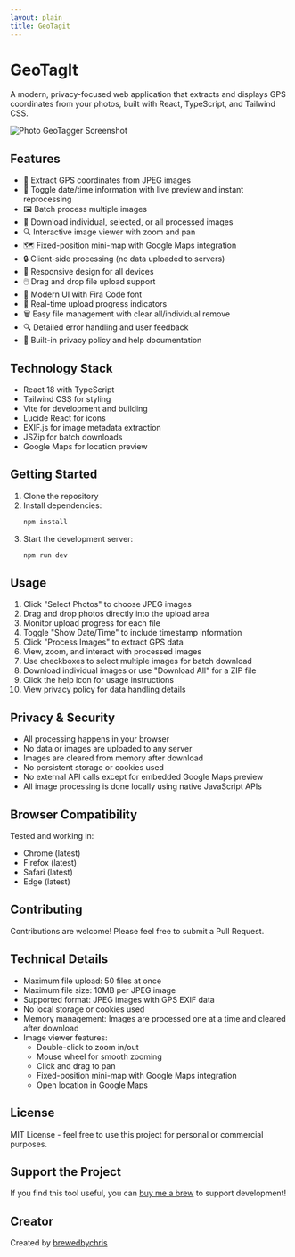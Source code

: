 ```yaml
---
layout: plain
title: GeoTagit
---
```


# GeoTagIt

A modern, privacy-focused web application that extracts and displays GPS coordinates from your photos, built with React, TypeScript, and Tailwind CSS.

![Photo GeoTagger Screenshot](https://images.pexels.com/photos/1051075/pexels-photo-1051075.jpeg?auto=compress&cs=tinysrgb&w=1260&h=750&dpr=2)

## Features

- 📍 Extract GPS coordinates from JPEG images
- 📅 Toggle date/time information with live preview and instant reprocessing
- 🖼️ Batch process multiple images
- 💾 Download individual, selected, or all processed images
- 🔍 Interactive image viewer with zoom and pan
- 🗺️ Fixed-position mini-map with Google Maps integration
- 🔒 Client-side processing (no data uploaded to servers)
- 📱 Responsive design for all devices
- 🖱️ Drag and drop file upload support
- 🎨 Modern UI with Fira Code font
- 🔄 Real-time upload progress indicators
- 🗑️ Easy file management with clear all/individual remove
- 🔍 Detailed error handling and user feedback
- 📝 Built-in privacy policy and help documentation

## Technology Stack

- React 18 with TypeScript
- Tailwind CSS for styling
- Vite for development and building
- Lucide React for icons
- EXIF.js for image metadata extraction
- JSZip for batch downloads
- Google Maps for location preview

## Getting Started

1. Clone the repository
2. Install dependencies:
   ```bash
   npm install
   ```
3. Start the development server:
   ```bash
   npm run dev
   ```

## Usage

1. Click "Select Photos" to choose JPEG images
2. Drag and drop photos directly into the upload area
3. Monitor upload progress for each file
4. Toggle "Show Date/Time" to include timestamp information
5. Click "Process Images" to extract GPS data
6. View, zoom, and interact with processed images
7. Use checkboxes to select multiple images for batch download
8. Download individual images or use "Download All" for a ZIP file
9. Click the help icon for usage instructions
10. View privacy policy for data handling details

## Privacy & Security

- All processing happens in your browser
- No data or images are uploaded to any server
- Images are cleared from memory after download
- No persistent storage or cookies used
- No external API calls except for embedded Google Maps preview
- All image processing is done locally using native JavaScript APIs

## Browser Compatibility

Tested and working in:
- Chrome (latest)
- Firefox (latest)
- Safari (latest)
- Edge (latest)

## Contributing

Contributions are welcome! Please feel free to submit a Pull Request.

## Technical Details

- Maximum file upload: 50 files at once
- Maximum file size: 10MB per JPEG image
- Supported format: JPEG images with GPS EXIF data
- No local storage or cookies used
- Memory management: Images are processed one at a time and cleared after download
- Image viewer features:
  - Double-click to zoom in/out
  - Mouse wheel for smooth zooming
  - Click and drag to pan
  - Fixed-position mini-map with Google Maps integration
  - Open location in Google Maps

## License

MIT License - feel free to use this project for personal or commercial purposes.

## Support the Project

If you find this tool useful, you can [buy me a brew](https://www.buymeacoffee.com/chriscoutto) to support development!

## Creator

Created by [brewedbychris](mailto:brewedbychris@gmail.com)
